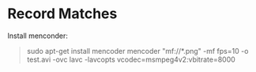 # Record Matches

Install menconder:

> sudo apt-get install mencoder
> mencoder "mf://*.png" -mf fps=10 -o test.avi -ovc lavc -lavcopts vcodec=msmpeg4v2:vbitrate=8000
